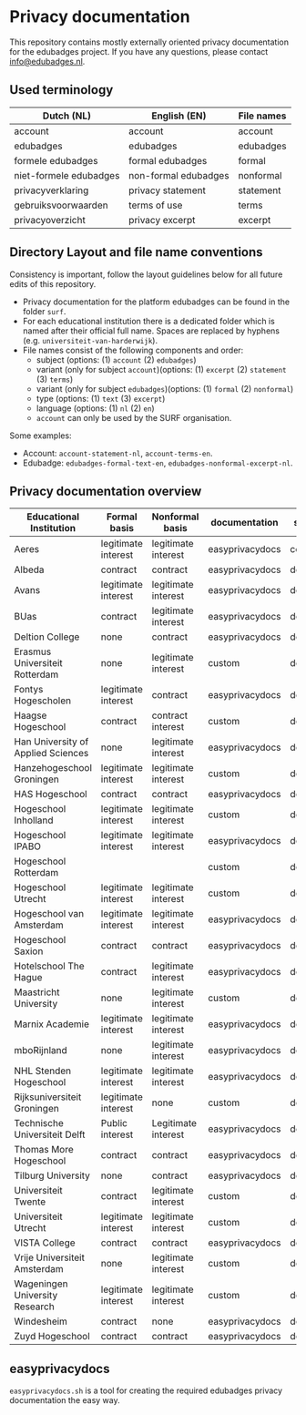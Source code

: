 # Privacy documentation
This repository contains mostly externally oriented privacy documentation for the edubadges project. If you have any questions, please contact info@edubadges.nl.

## Used terminology
| Dutch (NL) | English (EN) | File names |
| ---------- | ------------ | ---------- |
| account | account | account |
| edubadges | edubadges | edubadges |
| formele edubadges | formal edubadges | formal |
| niet-formele edubadges | non-formal edubadges | nonformal |
| privacyverklaring | privacy statement | statement |
| gebruiksvoorwaarden | terms of use | terms |
| privacyoverzicht | privacy excerpt | excerpt |

## Directory Layout and file name conventions
Consistency is important, follow the layout guidelines below for all future edits of this repository.

* Privacy documentation for the platform edubadges can be found in the folder `surf`.
* For each educational institution there is a dedicated folder which is named after their official full name. Spaces are replaced by hyphens (e.g. `universiteit-van-harderwijk`).
* File names consist of the following components and order:
  * subject (options: (1) `account` (2) `edubadges`)
  * variant (only for subject `account`)(options: (1) `excerpt` (2) `statement` (3) `terms`)
  * variant (only for subject `edubadges`)(options: (1) `formal` (2) `nonformal`)
  * type (options: (1) `text` (3) `excerpt`)
  * language (options: (1) `nl` (2) `en`)
  * `account` can only be used by the SURF organisation.

Some examples:
* Account: `account-statement-nl`, `account-terms-en`.
* Edubadge: `edubadges-formal-text-en`, `edubadges-nonformal-excerpt-nl`.

## Privacy documentation overview
| Educational Institution | Formal basis | Nonformal basis | documentation | status |
| ----------------------- | ------------ | --------------- | ------------- | ------ |
| Aeres | legitimate interest | legitimate interest | easyprivacydocs | concept |
| Albeda | contract | contract | easyprivacydocs | done |
| Avans | legitimate interest | legitimate interest | easyprivacydocs | done |
| BUas | contract | legitimate interest | easyprivacydocs | done |
| Deltion College | none | contract | easyprivacydocs | done |
| Erasmus Universiteit Rotterdam | none | legitimate interest | custom | done |
| Fontys Hogescholen | legitimate interest | contract | easyprivacydocs | done |
| Haagse Hogeschool | contract | contract interest | custom | done |
| Han University of Applied Sciences | none | legitimate interest | easyprivacydocs | done |
| Hanzehogeschool Groningen | legitimate interest | legitimate interest | custom | done |
| HAS Hogeschool | contract | contract | easyprivacydocs | done |
| Hogeschool Inholland | legitimate interest | legitimate interest | custom | done |
| Hogeschool IPABO | legitimate interest | legitimate interest | easyprivacydocs | done |
| Hogeschool Rotterdam | | | custom | done |
| Hogeschool Utrecht | legitimate interest | legitimate interest| custom | done |
| Hogeschool van Amsterdam | legitimate interest | legitimate interest | easyprivacydocs | done |
| Hogeschool Saxion | contract | contract | easyprivacydocs | done |
| Hotelschool The Hague | contract | legitimate interest | easyprivacydocs | done |
| Maastricht University | none | legitimate interest | custom | done |
| Marnix Academie | legitimate interest | legitimate interest | easyprivacydocs | done |
| mboRijnland | none | legitimate interest | easyprivacydocs | done |
| NHL Stenden Hogeschool | legitimate interest | legitimate interest | easyprivacydocs | done |
| Rijksuniversiteit Groningen | legitimate interest | none | custom | done |
| Technische Universiteit Delft | Public interest | Legitimate interest | easyprivacydocs | done |
| Thomas More Hogeschool | contract | contract | easyprivacydocs | done |
| Tilburg University | none | contract | easyprivacydocs | done |
| Universiteit Twente | contract | legitimate interest | custom | done |
| Universiteit Utrecht | legitimate interest | legitimate interest | custom | done |
| VISTA College | contract | contract | easyprivacydocs | done |
| Vrije Universiteit Amsterdam | none | legitimate interest | custom | done |
| Wageningen University Research | legitimate interest | legitimate interest | custom | done |
| Windesheim | contract | none | easyprivacydocs | done |
| Zuyd Hogeschool | contract | contract | easyprivacydocs | done |

## easyprivacydocs
`easyprivacydocs.sh` is a tool for creating the required edubadges privacy documentation the easy way.
